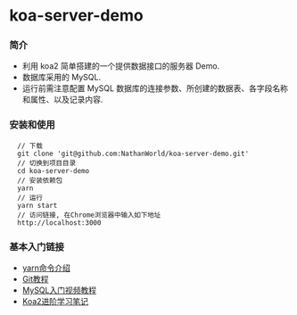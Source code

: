 # koa-server-demo

### 简介
  + 利用 koa2 简单搭建的一个提供数据接口的服务器 Demo.
  + 数据库采用的 MySQL.
  + 运行前需注意配置 MySQL 数据库的连接参数、所创建的数据表、各字段名称和属性、以及记录内容.

### 安装和使用
```
  // 下载
  git clone 'git@github.com:NathanWorld/koa-server-demo.git'
  // 切换到项目目录
  cd koa-server-demo
  // 安装依赖包
  yarn 
  // 运行
  yarn start
  // 访问链接, 在Chrome浏览器中输入如下地址
  http://localhost:3000
```

### 基本入门链接 
  + [yarn命令介绍](https://yarnpkg.com/zh-Hans/docs/cli/)
  + [Git教程](https://www.liaoxuefeng.com/wiki/0013739516305929606dd18361248578c67b8067c8c017b000) 
  + [MySQL入门视频教程](https://www.imooc.com/learn/122)
  + [Koa2进阶学习笔记](https://chenshenhai.github.io/koa2-note/)